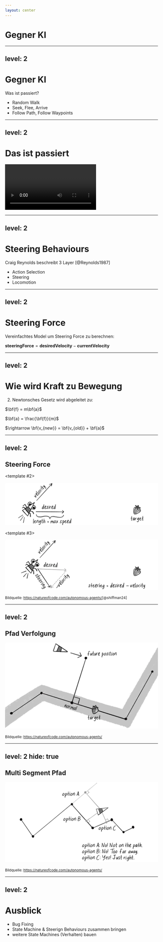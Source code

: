 ```yaml
---
layout: center
---
```


# Gegner KI


---
level: 2
---

# Gegner KI

Was ist passiert?

- Random Walk
- Seek, Flee, Arrive
- Follow Path, Follow Waypoints


---
level: 2
---

# Das ist passiert

<video controls class="h-[90%]">
  <source src="../public/img/bene/steering-behaviours.webm" type="video/webm">
  Your browser does not support the video tag.
</video>

<!-- 
- seek 
- flee
- arrive
- follow waypoints
    -> folgt nur punkten, ohne pfad dazwischen
- waypoints & path
    -> versucht zurück zum pfad 
 -->
---
level: 2
---

# Steering Behaviours

Craig Reynolds beschreibt 3 Layer [@Reynolds1987]

- Action Selection
- Steering
- Locomotion

<!--
- action selection -> state machine
- steering behaviours
- locomotion -> wie man von a nach b kommt. vgl auto vs laufen

-->
---
level: 2
---

# Steering Force

Vereinfachtes Model um Steering Force zu berechnen:

<div class="flex justify-center">
<div>

$\mathbf{steeringForce} = \mathbf{desiredVelocity} - \mathbf{currentVelocity}$
</div>
</div>

---
level: 2
---

# Wie wird Kraft zu Bewegung

2. Newtonsches Gesetz wird abgeleitet zu:

<div class="flex justify-center">
<div>

$\bf{f} = m\bf{a}$

$\bf{a} = \frac{\bf{f}}{m}$

$\rightarrow \bf{v_{new}} = \bf{v_{old}} + \bf{a}$

</div>
</div>

---
level: 2
---

## Steering Force

<v-switch>
<template #0>

![Steering Prämisse](../public/img/bene/05_steering_2.webp)

</template>
<template #1>

![Gewünschte Geschwindigkeit](../public/img/bene/05_steering_3.webp)

</template>

<template #2>

![Maximale Geschwindigkeit](../public/img/bene/05_steering_4.webp)

</template>


<template #3>

![Neue Kraft](../public/img/bene/05_steering_5.webp)

</template>
</v-switch>


<footer class="absolute bottom-0 left-0 right-0 p-2">
    <small>
        Bildquelle: <a href="https://natureofcode.com/autonomous-agents/">https://natureofcode.com/autonomous-agents/</a>[@shiffman24]
    </small>
</footer>


---
level: 2
---

## Pfad Verfolgung

![Pfand Verfolgung](../public/img/bene/05_steering_21.webp)

<footer class="absolute bottom-0 left-0 right-0 p-2">
    <small>
        Bildquelle: <a href="https://natureofcode.com/autonomous-agents/">https://natureofcode.com/autonomous-agents/</a>
    </small>
</footer>

<!--
- aktuelle richtung + offset
- projektion auf pfad
- segment start + projektion + offset
-->

---
level: 2
hide: true
---

## Multi Segment Pfad

![Welches Segment ist das Richtige](../public/img/bene/05_steering_33.webp)

<footer class="absolute bottom-0 left-0 right-0 p-2">
    <small>
        Bildquelle: <a href="https://natureofcode.com/autonomous-agents/">https://natureofcode.com/autonomous-agents/</a>
    </small>
</footer>

---
level: 2
---

# Ausblick

- Bug Fixing
- State Machine & Steerign Behaviours zusammen bringen
- weitere State Machines (Verhalten) bauen
